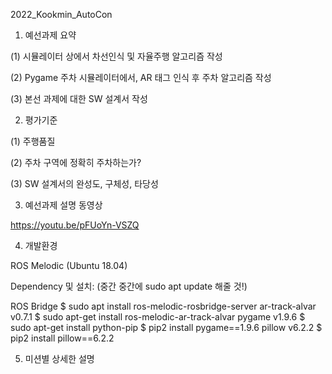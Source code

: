 2022_Kookmin_AutoCon

1. 예선과제 요약

(1) 시뮬레이터 상에서 차선인식 및 자율주행 알고리즘 작성

(2) Pygame 주차 시뮬레이터에서, AR 태그 인식 후 주차 알고리즘 작성

(3) 본선 과제에 대한 SW 설계서 작성


2. 평가기준

(1) 주행품질

(2) 주차 구역에 정확히 주차하는가?

(3) SW 설계서의 완성도, 구체성, 타당성


3. 예선과제 설명 동영상

https://youtu.be/pFUoYn-VSZQ


4. 개발환경

ROS Melodic (Ubuntu 18.04)

Dependency 및 설치:
(중간 중간에 sudo apt update 해줄 것!)

ROS Bridge
$ sudo apt install ros-melodic-rosbridge-server
ar-track-alvar v0.7.1
$ sudo apt-get install ros-melodic-ar-track-alvar
pygame v1.9.6
$ sudo apt-get install python-pip
$ pip2 install pygame==1.9.6
pillow v6.2.2
$ pip2 install pillow==6.2.2


5. 미션별 상세한 설명